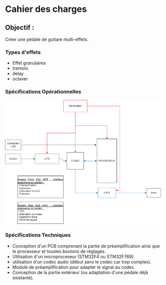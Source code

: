 # Cahier des charges

## Objectif :
Créer une pédale de guitare multi-effets.

### Types d'effets
- Effet granulaires
- tremolo
- delay
- octaver
### Spécifications Opérationnelles
![Modélisation du système](https://github.com/lucacros/2324_Projet2A_PedaleGuitare/blob/Brainstorming/Mod%C3%A9lisation%20du%20syst%C3%A8me.png "Modélisation_du_système")

### Spécifications Techniques

- Conception d'un PCB comprenant la partie de préamplification ainsi que le processeur et tousles boutons de réglages.
- Utilisation d'un microproceseur (STM32F4 ou STM32F769).
- utilisation d'un codec audio (début sans le codec car trop complex).
- Module de préamplification pour adapter le signal au codec.
- Conception de la partie extérieur (ou adaptation d'une pédale déjà existante).
